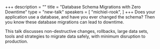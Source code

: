 +++
description = ""
title = "Database Schema Migrations with Zero Downtime"
type = "new-talk"
speakers = [
        "michiel-rook",
]
+++
Does your application use a database, and have you ever changed the schema? Then you know these database migrations can lead to downtime.

This talk discusses non-destructive changes, rollbacks, large data sets, tools and strategies to migrate data safely, with minimum disruption to production.